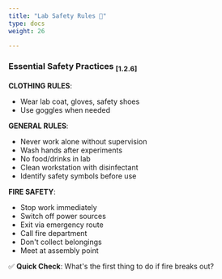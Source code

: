 ```yaml
---
title: "Lab Safety Rules 📏"
type: docs
weight: 26

---
```


### Essential Safety Practices <sub>[1.2.6]</sub>

**CLOTHING RULES**:
- Wear lab coat, gloves, safety shoes
- Use goggles when needed

**GENERAL RULES**:
- Never work alone without supervision
- Wash hands after experiments
- No food/drinks in lab
- Clean workstation with disinfectant
- Identify safety symbols before use

**FIRE SAFETY**:
- Stop work immediately
- Switch off power sources
- Exit via emergency route
- Call fire department
- Don't collect belongings
- Meet at assembly point

✅ **Quick Check**: What's the first thing to do if fire breaks out?